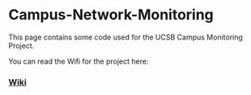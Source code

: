 Campus-Network-Monitoring
=========================

This page contains some code used for the UCSB Campus Monitoring Project.

You can read the Wifi for the project here: 

### [Wiki](/wiki)